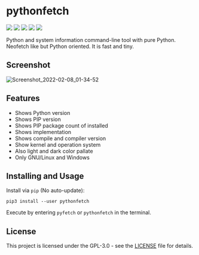 # pythonfetch
![](https://img.shields.io/badge/python-3.5%2B-blue)
![](https://img.shields.io/pypi/v/pythonfetch)
![](https://img.shields.io/pypi/l/pythonfetch)
![](https://img.shields.io/pypi/dm/pythonfetch)
![](https://img.shields.io/badge/style-black-black)

Python and system information command-line tool with pure Python. Neofetch like but Python oriented. It is fast and tiny.

## Screenshot
![Screenshot_2022-02-08_01-34-52](https://user-images.githubusercontent.com/40023234/152883708-b5eb4ca4-a3e5-47cb-92e7-da1a1e3cbf68.png)


## Features
- Shows Python version
- Shows PIP version
- Shows PIP package count of installed
- Shows implementation
- Shows compile and compiler version
- Show kernel and operation system
- Also light and dark color pallate
- Only GNU/Linux and Windows

## Installing and Usage
Install via `pip` (No auto-update):
```
pip3 install --user pythonfetch
```
Execute by entering `pyfetch` or `pythonfetch` in the terminal.

## License
This project is licensed under the GPL-3.0 - see the [LICENSE](LICENSE) file for details.
